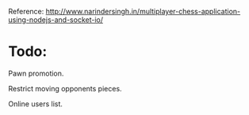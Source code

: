 Reference: http://www.narindersingh.in/multiplayer-chess-application-using-nodejs-and-socket-io/

# Todo:

Pawn promotion.

Restrict moving opponents pieces.

Online users list.